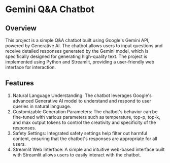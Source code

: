 # Gemini Q&A Chatbot

## Overview
This project is a simple Q&A chatbot built using Google's Gemini API, powered by Generative AI. The chatbot allows users to input questions and receive detailed responses generated by the Gemini model, which is specifically designed for generating high-quality text. The project is implemented using Python and Streamlit, providing a user-friendly web interface for interaction.

## Features
1. Natural Language Understanding: The chatbot leverages Google's advanced Generative AI model to understand and respond to user queries in natural language.
2. Customizable Generation Parameters: The chatbot's behavior can be fine-tuned with various parameters such as temperature, top-p, top-k, and max output tokens to control the creativity and specificity of the responses.
3. Safety Settings: Integrated safety settings help filter out harmful content, ensuring that the chatbot's responses are appropriate for all users.
4. Streamlit Web Interface: A simple and intuitive web-based interface built with Streamlit allows users to easily interact with the chatbot.
